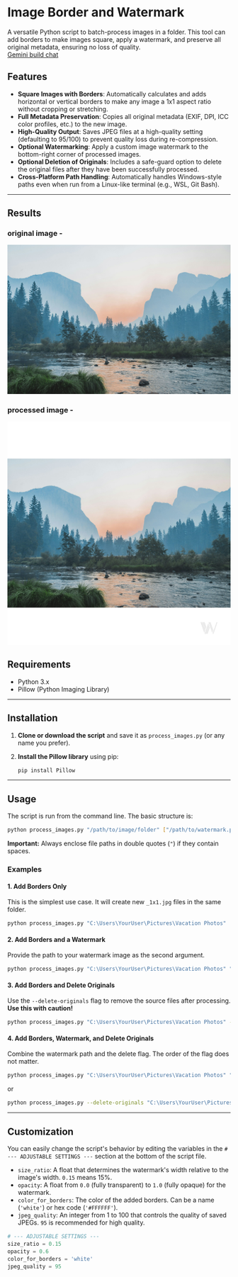 # Image Border and Watermark

A versatile Python script to batch-process images in a folder. This tool can add borders to make images square, apply a watermark, and preserve all original metadata, ensuring no loss of quality.  
[Gemini build chat](https://g.co/gemini/share/06dea20dbeec)

## Features

- **Square Images with Borders**: Automatically calculates and adds horizontal or vertical borders to make any image a 1x1 aspect ratio without cropping or stretching.
- **Full Metadata Preservation**: Copies all original metadata (EXIF, DPI, ICC color profiles, etc.) to the new image.
- **High-Quality Output**: Saves JPEG files at a high-quality setting (defaulting to 95/100) to prevent quality loss during re-compression.
- **Optional Watermarking**: Apply a custom image watermark to the bottom-right corner of processed images.
- **Optional Deletion of Originals**: Includes a safe-guard option to delete the original files after they have been successfully processed.
- **Cross-Platform Path Handling**: Automatically handles Windows-style paths even when run from a Linux-like terminal (e.g., WSL, Git Bash).

---

## Results

### original image -      
![image alt](https://github.com/Uvindu/insta_borders/blob/e243f2022977c2c8ffff3eb57f4b16f0baba6529/test.jpg)

### processed image -     
![image alt](https://github.com/Uvindu/insta_borders/blob/e243f2022977c2c8ffff3eb57f4b16f0baba6529/test_1x1.jpg)


## Requirements

- Python 3.x
- Pillow (Python Imaging Library)

---

## Installation

1.  **Clone or download the script** and save it as `process_images.py` (or any name you prefer).

2.  **Install the Pillow library** using pip:
    ```bash
    pip install Pillow
    ```

---

## Usage

The script is run from the command line. The basic structure is:

```bash
python process_images.py "/path/to/image/folder" ["/path/to/watermark.png"] [--delete-originals]
```

**Important:** Always enclose file paths in double quotes (`"`) if they contain spaces.

### Examples

#### 1. Add Borders Only

This is the simplest use case. It will create new `_1x1.jpg` files in the same folder.

```bash
python process_images.py "C:\Users\YourUser\Pictures\Vacation Photos"
```

#### 2. Add Borders and a Watermark

Provide the path to your watermark image as the second argument.

```bash
python process_images.py "C:\Users\YourUser\Pictures\Vacation Photos" "C:\Users\YourUser\Documents\my_logo.png"
```

#### 3. Add Borders and Delete Originals

Use the `--delete-originals` flag to remove the source files after processing. **Use this with caution!**

```bash
python process_images.py "C:\Users\YourUser\Pictures\Vacation Photos" --delete-originals
```

#### 4. Add Borders, Watermark, and Delete Originals

Combine the watermark path and the delete flag. The order of the flag does not matter.

```bash
python process_images.py "C:\Users\YourUser\Pictures\Vacation Photos" "C:\Users\YourUser\Documents\my_logo.png" --delete-originals
```
or
```bash
python process_images.py --delete-originals "C:\Users\YourUser\Pictures\Vacation Photos" "C:\Users\YourUser\Documents\my_logo.png"
```

---

## Customization

You can easily change the script's behavior by editing the variables in the `# --- ADJUSTABLE SETTINGS ---` section at the bottom of the script file.

-   `size_ratio`: A float that determines the watermark's width relative to the image's width. `0.15` means 15%.
-   `opacity`: A float from `0.0` (fully transparent) to `1.0` (fully opaque) for the watermark.
-   `color_for_borders`: The color of the added borders. Can be a name (`'white'`) or hex code (`'#FFFFFF'`).
-   `jpeg_quality`: An integer from 1 to 100 that controls the quality of saved JPEGs. `95` is recommended for high quality.

```python
# --- ADJUSTABLE SETTINGS ---
size_ratio = 0.15
opacity = 0.6
color_for_borders = 'white'
jpeg_quality = 95
